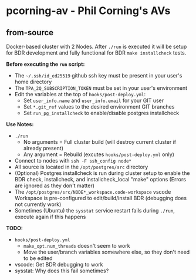 # pcorning-av - Phil Corning's AVs

## from-source
Docker-based cluster with 2 Nodes.
After `./run` is executed it will be setup for BDR development and fully functional for BDR `make installcheck` tests.

**Before executing the `run` script:**
- The `~/.ssh/id_ed25519` github ssh key must be present in your user's home directory
- The `TPA_2Q_SUBSCRIPTION_TOKEN` must be set in your user's environment
- Edit the variables at the top of `hooks/post-deploy.yml`:
    - Set `user_info.name` and `user_info.email` for your GIT user
    - Set `*.git_ref` values to the desired environment GIT branches
    - Set `run_pg_installcheck` to enable/disable postgres installcheck

**Use Notes:**
- `./run`
    - No arguments = Full cluster build (will destroy current cluster if already present)
    - Any argument = Rebuild (excutes `hooks/post-deploy.yml` only)
- Connect to nodes with `ssh -F ssh_config node*`
- All source is located in the `/opt/postgres/src` directory
- (Optional) Postgres installcheck is run during cluster setup to enable the BDR check, installcheck, and installcheck_local "make" options (Errors are ignored as they don't matter)
- The `/opt/postgres/src/NODE*_workspace.code-workspace` vscode Workspace is pre-configured to edit/build/install BDR (debugging does not currently work)
- Sometimes (Ubuntu) the `sysstat` service restart fails during `./run`, execute again if this happens

**TODO:**
- `hooks/post-deploy.yml`
    - `make_opt.num_threads` doesn't seem to work
    - Move the user/branch variables somewhere else, so they don't need to be edited
- vscode: Get BDR debugging to work
- sysstat: Why does this fail sometimes?
